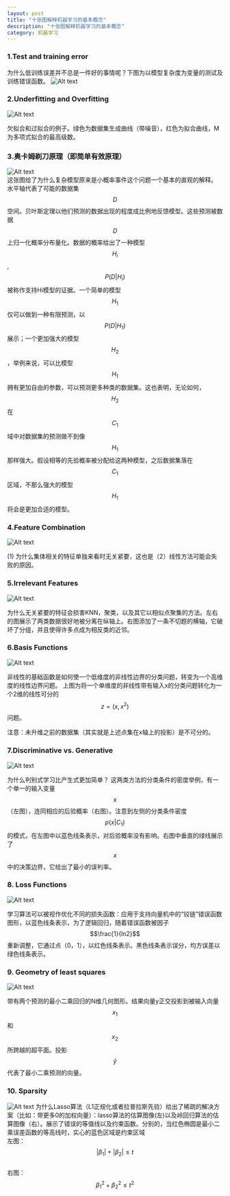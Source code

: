 ```yaml
---
layout: post
title: "十张图解释机器学习的基本概念"
description: "十张图解释机器学习的基本概念"
category: 机器学习
---
```


### 1.Test and training error
为什么低训练误差并不总是一件好的事情呢？下图为以模型复杂度为变量的测试及训练错误函数。
 ![Alt text](http://ww2.sinaimg.cn/mw690/7c225887tw1efw7q3nj2wj20j60da751.jpg)

### 2.Underfitting and Overfitting

 ![Alt text](http://ww1.sinaimg.cn/mw690/7c225887tw1efw7q43vqcj20j60e2jsg.jpg)

欠拟合和过拟合的例子。绿色为数据集生成曲线（带噪音），红色为拟合曲线，M为多项式拟合的最高级数。

### 3.奥卡姆剃刀原理（即简单有效原理）
 
![Alt text](http://ww1.sinaimg.cn/mw690/7c225887tw1efw7q32m8bj20aa04yt8n.jpg)  
这张图给了为什么复杂模型原来是小概率事件这个问题一个基本的直观的解释。  
水平轴代表了可能的数据集$$D$$空间。贝叶斯定理以他们预测的数据出现的程度成比例地反馈模型。这些预测被数据$$D$$上归一化概率分布量化。数据的概率给出了一种模型$$H_i$$,$$P(D|H_i)$$被称作支持Hi模型的证据。一个简单的模型$$H_1$$仅可以做到一种有限预测，以$$P(D|H_1)$$展示；一个更加强大的模型$$H_2$$，举例来说，可以比模型$$H_1$$拥有更加自由的参数，可以预测更多种类的数据集。这也表明，无论如何，$$H_2$$在$$C_1$$域中对数据集的预测做不到像$$H_1$$那样强大。假设相等的先验概率被分配给这两种模型，之后数据集落在$$C_1$$区域，不那么强大的模型$$H_1$$将会是更加合适的模型。

### 4.Feature Combination
![Alt text](http://ww3.sinaimg.cn/mw690/7c225887tw1efw7q1vmqoj20bi0bdt9m.jpg)

(1)	为什么集体相关的特征单独来看时无关紧要，这也是（2）线性方法可能会失败的原因。

### 5.Irrelevant Features

![Alt text](http://ww2.sinaimg.cn/mw690/7c225887tw1efw7q2hxlaj20j6067aa3.jpg)

为什么无关紧要的特征会损害KNN，聚类，以及其它以相似点聚集的方法。左右的图展示了两类数据很好地被分离在纵轴上。右图添加了一条不切题的横轴，它破坏了分组，并且使得许多点成为相反类的近邻。

### 6.Basis Functions
![Alt text](http://ww4.sinaimg.cn/mw690/7c225887tw1efw7q1beacj20bv0cwzke.jpg)  

非线性的基础函数是如何使一个低维度的非线性边界的分类问题，转变为一个高维度的线性边界问题。
上图为将一个单维度的非线性带有输入x的分类问题转化为一个2维的线性可分的$$z=(x,x^2)$$问题。  

注意：未升维之前的数据集（其实就是上述点集在x轴上的投影）是不可分的。

### 7.Discriminative vs. Generative

 ![Alt text](http://ww1.sinaimg.cn/mw690/7c225887tw1efw7q1lwftj20j60910tb.jpg)  
 
为什么判别式学习比产生式更加简单？
这两类方法的分类条件的密度举例，有一个单一的输入变量$$x$$（左图），连同相应的后验概率（右图）。注意到左侧的分类条件密度$$p(x|C_1)$$的模式，在左图中以蓝色线条表示，对后验概率没有影响。右图中垂直的绿线展示了$$x$$中的决策边界，它给出了最小的误判率。

### 8. Loss Functions

 ![Alt text](http://ww2.sinaimg.cn/mw690/7c225887tw1efw7q2rpvpj20g80cydg8.jpg)

学习算法可以被视作优化不同的损失函数：应用于支持向量机中的“铰链”错误函数图形，以蓝色线条表示，为了逻辑回归，随着错误函数被因子$$\frac{1}{ln2}$$重新调整，它通过点（0，1），以红色线条表示。黑色线条表示误分，均方误差以绿色线条表示。

### 9. Geometry of least squares

![Alt text](http://ww3.sinaimg.cn/mw690/7c225887tw1efw7q2653zj20ey0amq34.jpg)

带有两个预测的最小二乘回归的N维几何图形。结果向量y正交投影到被输入向量$$x_1$$和$$x_2$$所跨越的超平面。投影$$\hat y$$代表了最小二乘预测的向量。
 
### 10.	Sparsity
 ![Alt text](http://ww2.sinaimg.cn/mw690/7c225887tw1efw7q3bltvj20i70afwf0.jpg)
为什么Lasso算法（L1正规化或者拉普拉斯先验）给出了稀疏的解决方案（比如：带更多0的加权向量）：lasso算法的估算图像(左)以及岭回归算法的估算图像（右）。展示了错误的等值线以及约束函数。分别的，当红色椭圆是最小二乘误差函数的等高线时，实心的蓝色区域是约束区域  
左图：$$|\beta_1| + |\beta_2| \le  t$$  
右图： $$\beta_1^2 + \beta_2^2 \le t^2$$
